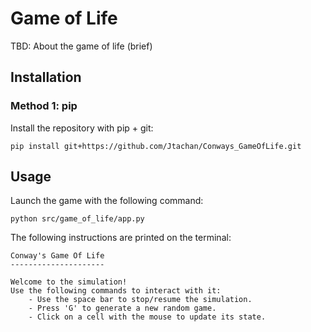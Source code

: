 # Game of Life

TBD: About the game of life (brief)

## Installation

### Method 1: pip

Install the repository with pip + git:

```shell
pip install git+https://github.com/Jtachan/Conways_GameOfLife.git
```

## Usage

Launch the game with the following command:

```shell
python src/game_of_life/app.py
```

The following instructions are printed on the terminal:

```text
Conway's Game Of Life
---------------------

Welcome to the simulation!
Use the following commands to interact with it:
    - Use the space bar to stop/resume the simulation.
    - Press 'G' to generate a new random game.
    - Click on a cell with the mouse to update its state.
```

